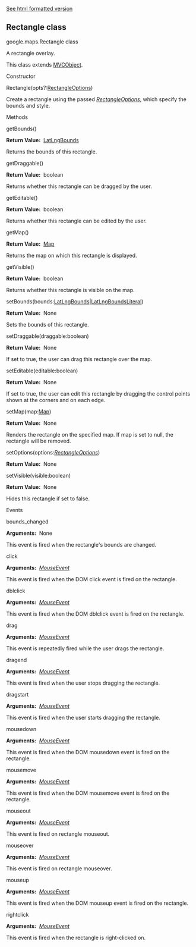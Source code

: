 [See html formatted version](https://huasofoundries.github.io/google-maps-documentation/Rectangle.html)


Rectangle class
---------------

google.maps.Rectangle class

A rectangle overlay.

This class extends [MVCObject](https://github.com/amenadiel/google-maps-documentation/blob/master/docs/MVCObject.md).

Constructor

Rectangle(opts?:[RectangleOptions](https://github.com/amenadiel/google-maps-documentation/blob/master/docs/RectangleOptions.md))

Create a rectangle using the passed _[RectangleOptions](https://github.com/amenadiel/google-maps-documentation/blob/master/docs/RectangleOptions.md)_, which specify the bounds and style.

Methods

getBounds()

**Return Value:**  [LatLngBounds](https://github.com/amenadiel/google-maps-documentation/blob/master/docs/LatLngBounds.md)

Returns the bounds of this rectangle.

getDraggable()

**Return Value:**  boolean

Returns whether this rectangle can be dragged by the user.

getEditable()

**Return Value:**  boolean

Returns whether this rectangle can be edited by the user.

getMap()

**Return Value:**  [Map](https://github.com/amenadiel/google-maps-documentation/blob/master/docs/Map.md)

Returns the map on which this rectangle is displayed.

getVisible()

**Return Value:**  boolean

Returns whether this rectangle is visible on the map.

setBounds(bounds:[LatLngBounds](https://github.com/amenadiel/google-maps-documentation/blob/master/docs/LatLngBounds.md)|[LatLngBoundsLiteral](https://github.com/amenadiel/google-maps-documentation/blob/master/docs/LatLngBoundsLiteral.md))

**Return Value:**  None

Sets the bounds of this rectangle.

setDraggable(draggable:boolean)

**Return Value:**  None

If set to true, the user can drag this rectangle over the map.

setEditable(editable:boolean)

**Return Value:**  None

If set to true, the user can edit this rectangle by dragging the control points shown at the corners and on each edge.

setMap(map:[Map](https://github.com/amenadiel/google-maps-documentation/blob/master/docs/Map.md))

**Return Value:**  None

Renders the rectangle on the specified map. If map is set to null, the rectangle will be removed.

setOptions(options:[_RectangleOptions_](https://github.com/amenadiel/google-maps-documentation/blob/master/docs/RectangleOptions.md))

**Return Value:**  None

setVisible(visible:boolean)

**Return Value:**  None

Hides this rectangle if set to false.

Events

bounds\_changed

**Arguments:**  None

This event is fired when the rectangle's bounds are changed.

click

**Arguments:**  [_MouseEvent_](https://github.com/amenadiel/google-maps-documentation/blob/master/docs/MouseEvent.md)

This event is fired when the DOM click event is fired on the rectangle.

dblclick

**Arguments:**  [_MouseEvent_](https://github.com/amenadiel/google-maps-documentation/blob/master/docs/MouseEvent.md)

This event is fired when the DOM dblclick event is fired on the rectangle.

drag

**Arguments:**  [_MouseEvent_](https://github.com/amenadiel/google-maps-documentation/blob/master/docs/MouseEvent.md)

This event is repeatedly fired while the user drags the rectangle.

dragend

**Arguments:**  [_MouseEvent_](https://github.com/amenadiel/google-maps-documentation/blob/master/docs/MouseEvent.md)

This event is fired when the user stops dragging the rectangle.

dragstart

**Arguments:**  [_MouseEvent_](https://github.com/amenadiel/google-maps-documentation/blob/master/docs/MouseEvent.md)

This event is fired when the user starts dragging the rectangle.

mousedown

**Arguments:**  [_MouseEvent_](https://github.com/amenadiel/google-maps-documentation/blob/master/docs/MouseEvent.md)

This event is fired when the DOM mousedown event is fired on the rectangle.

mousemove

**Arguments:**  [_MouseEvent_](https://github.com/amenadiel/google-maps-documentation/blob/master/docs/MouseEvent.md)

This event is fired when the DOM mousemove event is fired on the rectangle.

mouseout

**Arguments:**  [_MouseEvent_](https://github.com/amenadiel/google-maps-documentation/blob/master/docs/MouseEvent.md)

This event is fired on rectangle mouseout.

mouseover

**Arguments:**  [_MouseEvent_](https://github.com/amenadiel/google-maps-documentation/blob/master/docs/MouseEvent.md)

This event is fired on rectangle mouseover.

mouseup

**Arguments:**  [_MouseEvent_](https://github.com/amenadiel/google-maps-documentation/blob/master/docs/MouseEvent.md)

This event is fired when the DOM mouseup event is fired on the rectangle.

rightclick

**Arguments:**  [_MouseEvent_](https://github.com/amenadiel/google-maps-documentation/blob/master/docs/MouseEvent.md)

This event is fired when the rectangle is right-clicked on.